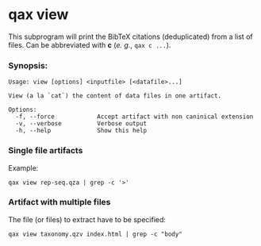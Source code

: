 # qax view

This subprogram will print the BibTeX citations (deduplicated) from a list of files.
Can be abbreviated with **c** (_e. g._, `qax c ...`).

### Synopsis:

```
Usage: view [options] <inputfile> [<datafile>...]

View (a la `cat`) the content of data files in one artifact.

Options:
  -f, --force            Accept artifact with non caninical extension
  -v, --verbose          Verbose output
  -h, --help             Show this help
```

### Single file artifacts
Example:
```
qax view rep-seq.qza | grep -c '>'
```

### Artifact with multiple files

The file (or files) to extract have to be specified:

```
qax view taxonomy.qzv index.html | grep -c "body"
```